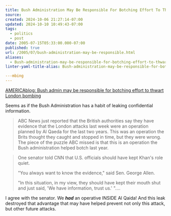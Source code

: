 ```yaml
---
title: Bush Administration May Be Responsible For Botching Effort To Thwart London Bombing
source: 
created: 2024-10-06 21:27:14-07:00
updated: 2024-10-10 10:49:43-07:00
tags:
  - politics
  - post
date: 2005-07-15T05:33:00.000-07:00
published: true
url: /2005/07/bush-administration-may-be-responsible.html
aliases:
  - Bush-administration-may-be-responsible-for-botching-effort-to-thwart-london-bombing
linter-yaml-title-alias: Bush-administration-may-be-responsible-for-botching-effort-to-thwart-london-bombing

---mbing
---
```



[AMERICAblog: Bush admin may be responsible for botching effort to thwart London bombing](https://americablog.blogspot.com/2005/07/bush-admin-may-be-responsible-for.html "AMERICAblog:  Bush admin may be responsible for botching effort to thwart London bombing")  
  
Seems as if the Bush Administration has a habit of leaking confidential information.  
  

>   
> ABC News just reported that the British authorities say they have evidence that the London attacks last week were an operation planned by Al Qaeda for the last two years. This was an operation the Brits thought they caught and stopped in time, but they were wrong. The piece of the puzzle ABC missed is that this is an operation the Bush administration helped botch last year.  

  
  

>   
> One senator told CNN that U.S. officials should have kept Khan's role quiet.  
>   
> "You always want to know the evidence," said Sen. George Allen.  
>   
> "In this situation, in my view, they should have kept their mouth shut and just said, 'We have information, trust us.' "....  

  
  
I agree with the senator. We **_had_** an operative INSIDE Al Qaida! And this leak destroyed that advantage that may have helped prevent not only this attack, but other future attacks.